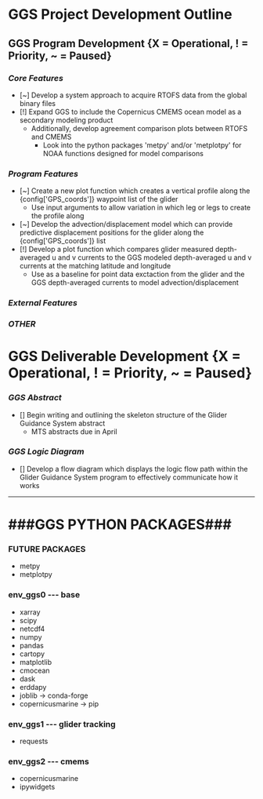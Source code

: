 # **GGS Project Development Outline**

## **GGS Program Development** {X = Operational, ! = Priority, ~ = Paused}

### *Core Features*
- [~] Develop a system approach to acquire RTOFS data from the global binary files
- [!] Expand GGS to include the Copernicus CMEMS ocean model as a secondary modeling product
  - Additionally, develop agreement comparison plots between RTOFS and CMEMS
    - Look into the python packages 'metpy' and/or 'metplotpy' for NOAA functions designed for model comparisons

### *Program Features*
- [~] Create a new plot function which creates a vertical profile along the {config['GPS_coords']} waypoint list of the glider
  - Use input arguments to allow variation in which leg or legs to create the profile along
- [~] Develop the advection/displacement model which can provide predictive displacement positions for the glider along the {config['GPS_coords']} list
- [!] Develop a plot function which compares glider measured depth-averaged u and v currents to the GGS modeled depth-averaged u and v currents at the matching latitude and longitude
  - Use as a baseline for point data exctaction from the glider and the GGS depth-averaged currents to model advection/displacement

### *External Features*

### *OTHER*

# **GGS Deliverable Development** {X = Operational, ! = Priority, ~ = Paused}

### *GGS Abstract*
- [] Begin writing and outlining the skeleton structure of the Glider Guidance System abstract
  - MTS abstracts due in April

### *GGS Logic Diagram*
- [] Develop a flow diagram which displays the logic flow path within the Glider Guidance System program to effectively communicate how it works

---

# **###GGS PYTHON PACKAGES###**

### FUTURE PACKAGES
- metpy
- metplotpy

### env_ggs0 --- base
- xarray
- scipy
- netcdf4
- numpy
- pandas
- cartopy
- matplotlib
- cmocean
- dask
- erddapy
- joblib -> conda-forge
- copernicusmarine -> pip

### env_ggs1 --- glider tracking
- requests

### env_ggs2 --- cmems
- copernicusmarine
- ipywidgets
